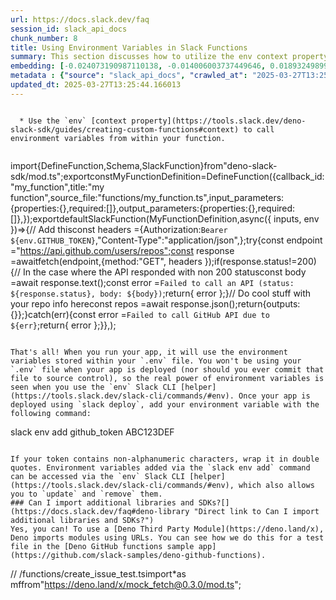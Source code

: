 ```yaml
---
url: https://docs.slack.dev/faq
session_id: slack_api_docs
chunk_number: 8
title: Using Environment Variables in Slack Functions
summary: This section discusses how to utilize the env context property to access environment variables within Slack functions, providing a code snippet as an example.
embedding: [-0.024073190987110138, -0.014006003737449646, 0.01893249899148941, -0.0063128164038062096, 0.0594511441886425, -0.028583195060491562, -0.015231678262352943, -0.0028990760911256075, -0.03912637382745743, 0.026512639597058296, 0.003923941869288683, -0.0004547935095615685, -0.016338353976607323, -0.015350675210356712, -0.023049812763929367, 0.007258846424520016, -0.03805539384484291, 0.01953938603401184, 0.004221435636281967, 0.052596889436244965, 0.03193892538547516, 0.04888416454195976, -0.0013409529346972704, 0.02444208227097988, -0.04200611263513565, -0.01454149279743433, -0.016219357028603554, 0.04859857261180878, 0.023026013746857643, -0.005110941827297211, -0.003010636428371072, -0.026369841769337654, 0.003748420625925064, 0.04607582464814186, 0.042862892150878906, 0.020979255437850952, 0.03505665808916092, -0.009876791387796402, -0.0075087412260472775, -0.03284330666065216, -0.015279277227818966, -0.06459183245897293, -0.056357208639383316, 0.007276696152985096, -0.045599836856126785, -0.03186752647161484, -0.05321567505598068, -0.03531845286488533, 0.021728940308094025, 0.030820347368717194, -0.037960197776556015, -0.03422367572784424, -0.006104570813477039, 0.020289070904254913, -0.008930761367082596, -0.014077402651309967, -0.04678981006145477, 0.013506214134395123, -0.02315691113471985, 0.02584625408053398, 0.01425589807331562, -0.002635794226080179, -0.04319608584046364, 0.03469966724514961, 0.012792229652404785, 0.019229993224143982, 0.013851307332515717, -0.007711037062108517, 0.023240208625793457, 0.02003917656838894, 0.05112132057547569, 0.03567544370889664, 0.0073242951184511185, -0.04669461399316788, 0.011507056653499603, -0.02672683447599411, -0.017171336337924004, 0.047051604837179184, -0.015517272055149078, -0.0027592540718615055, 0.001619853195734322, 0.012209141626954079, -0.07454002648591995, -0.014148800633847713, -0.06611499935388565, -0.0500265434384346, -0.07154128700494766, -0.01992017962038517, -0.03736520931124687, 0.012209141626954079, 0.0070506008341908455, -0.010257583111524582, -0.026893431320786476, 0.053168077021837234, 0.04057814180850983, 0.057927973568439484, -0.0386979803442955, -0.007609888911247253, 0.010923968628048897, 0.0538344606757164, 0.022419126704335213, -0.03434267267584801, -0.08106108754873276, -0.03151053190231323, 0.014684289693832397, 0.00512284180149436, 0.003373578656464815, 0.018075717613101006, 0.005866575986146927, -0.02258572168648243, -0.09124726802110672, -0.0014770562993362546, 0.03327169641852379, 0.0031772328075021505, -0.015184079296886921, -0.016778646036982536, 0.008044229820370674, 0.01435109693557024, -0.022074032574892044, -0.06854254752397537, -0.032986100763082504, -0.0035699245054274797, 0.08505940437316895, -0.01126906182616949, 0.006342565640807152, -0.04064954072237015, 0.011221462860703468, -0.012340039014816284, -0.06497262418270111, 0.014208299107849598, 0.046432819217443466, 0.010965618304908276, 0.03393808379769325, -0.026012849062681198, -0.04367207735776901, -0.028416598215699196, -0.062211886048316956, -0.01687384396791458, -0.007020851597189903, 0.0396975614130497, 0.020158173516392708, -0.02794060856103897, 0.018159015104174614, 0.008008530363440514, -0.014981782995164394, -0.015065081417560577, -0.017326032742857933, 0.0021003056317567825, -0.03251011297106743, 0.030011165887117386, 0.017230834811925888, 0.04714680463075638, -0.0037603203672915697, 0.024703877046704292, 0.01570766791701317, -0.012363838963210583, -0.0002662568585947156, 0.07834794372320175, 0.018385110422968864, -0.01323251985013485, 0.011275011114776134, 0.04836057871580124, -0.006104570813477039, -0.04369587451219559, 0.0022356652189046144, 0.003995340317487717, 0.07306445389986038, 0.0049859946593642235, -0.03760320320725441, 0.021502844989299774, -0.025608258321881294, -0.0008478570962324739, -0.030320558696985245, 0.013280118815600872, 0.06216428428888321, -0.027583615854382515, 0.022181130945682526, -0.0254654623568058, 0.011477307416498661, 0.029059184715151787, -0.034390274435281754, 0.02064606361091137, -0.04236310347914696, 0.018266113474965096, -0.058308765292167664, -0.01730223372578621, -0.022181130945682526, 0.01078117173165083, 0.06511542201042175, 0.03300990164279938, -0.009728044271469116, 0.0240612905472517, 0.026822032406926155, -0.01304212398827076, 0.0273694209754467, -0.018765904009342194, 0.03893597796559334, 0.021907437592744827, 0.03374768793582916, -0.0018756978679448366, 0.015909964218735695, 0.029749371111392975, 0.03098694421350956, -0.04314848780632019, -0.003858493408188224, -0.01828991249203682, -0.0345330685377121, -0.03186752647161484, -0.0046111526899039745, -0.03943576663732529, -0.00636636558920145, -0.01950368843972683, -0.011144114658236504, 0.017433131113648415, -0.025156067684292793, -0.01425589807331562, 0.018028119578957558, -0.01507698092609644, -0.02064606361091137, -0.017766324803233147, -0.012708931230008602, 0.0022133532911539078, 0.047765590250492096, -0.023049812763929367, 0.034199878573417664, 0.03800779581069946, -0.012827929109334946, -0.04964575171470642, 0.0669717863202095, 0.022252529859542847, 0.030748950317502022, 0.030653752386569977, -0.023442504927515984, -0.006598410662263632, -0.002452835673466325, -0.017778223380446434, 0.006187869235873222, -0.020431868731975555, 0.013827507384121418, 0.02402559109032154, 0.00445943046361208, -0.008032330311834812, -0.018028119578957558, 0.038459986448287964, 0.053929660469293594, 0.05359646677970886, 0.00018732807075139135, -0.02577485516667366, 0.013863206841051579, 0.04593302682042122, 0.02155044488608837, 0.03486626222729683, 0.047955986112356186, 0.008145377971231937, -0.02014627307653427, -0.0410541333258152, -0.04357687756419182, 0.014612890779972076, -0.02863079495728016, -0.008014480583369732, 0.015469673089683056, -0.04045914486050606, -0.01570766791701317, 0.016445452347397804, -0.024846674874424934, 0.00891886092722416, 0.024311186745762825, 0.05340607091784477, 0.024204088374972343, -0.02345440350472927, 0.06944692879915237, 0.0070387013256549835, -0.005387611221522093, -0.019396590068936348, 0.03384288400411606, -0.018420809879899025, -0.006413964554667473, 0.027607416734099388, -0.034842461347579956, 0.005640480667352676, -0.04074473679065704, 0.01806381717324257, -0.016302654519677162, 0.025037070736289024, -0.03593723848462105, -0.007478991989046335, -0.025346463546156883, 0.017956720665097237, 0.004843197762966156, -0.03041575662791729, -0.002891638781875372, 0.03976896032691002, 0.01759972795844078, 0.0008456258801743388, 0.05973673611879349, 0.033057499676942825, 0.03177232667803764, 0.009519798681139946, -0.005640480667352676, 0.00912710651755333, 0.017575928941369057, 0.0016763770254328847, -0.019836880266666412, 0.004646851681172848, 0.00017198854766320437, -0.0071457987651228905, 0.021609943360090256, -0.0033973781391978264, 0.04786078631877899, -0.01406550221145153, 0.036698825657367706, 0.0163145549595356, -0.025798654183745384, 0.008865312673151493, 0.01953938603401184, 0.01142375823110342, 0.029106784611940384, -0.014493893831968307, 0.018182815983891487, -0.0250132717192173, 0.004450506065040827, 0.010424179956316948, -0.021419547498226166, -0.015671968460083008, -0.009513848461210728, -0.03151053190231323, 0.023704297840595245, 0.0007221659761853516, -0.013625212013721466, 0.0044386060908436775, 0.015053181909024715, -0.02539406344294548, 0.019039597362279892, 0.014660489745438099, 0.027036229148507118, -0.013922705315053463, -0.013696609996259212, 0.046480417251586914, 0.01533877570182085, 0.032795704901218414, -0.01809951663017273, -0.014148800633847713, -0.007633688393980265, -0.04407666623592377, -0.0052805133163928986, 0.05026453733444214, -0.015671968460083008, 0.00776458578184247, 0.012935026548802853, -0.00044624056317843497, -0.03029675967991352, -0.029035385698080063, -0.05350126698613167, -0.0022505398374050856, -0.029154382646083832, -0.005099042318761349, -0.03698441758751869, -0.05416765436530113, -0.014624790288507938, -0.014969883486628532, -0.031224939972162247, 0.039102572947740555, 0.019932078197598457, -0.01950368843972683, 0.007068450562655926, -0.000538463587872684, 0.04471925273537636, -0.03984035924077034, 0.004673626273870468, -0.026441240683197975, 0.04091133549809456, 0.017516430467367172, -0.056357208639383316, 0.0032486312557011843, -0.03434267267584801, 0.0208007600158453, 0.02437068521976471, 0.0071398490108549595, 0.016207456588745117, -0.005697004497051239, 0.03867418318986893, 0.007270746398717165, -0.01832561194896698, -0.022895116358995438, -0.027274223044514656, 0.006059946957975626, -0.024918073788285255, -0.0018608231330290437, 0.027726413682103157, -0.004251184873282909, 0.03810299560427666, -0.03817439451813698, -0.020812660455703735, 0.011578455567359924, -0.021193452179431915, 0.023751897737383842, 0.021050654351711273, 0.02083645947277546, 0.03053475357592106, -0.034009478986263275, 0.022323928773403168, -0.01364901103079319, -0.009876791387796402, -0.016493050381541252, 0.051644906401634216, 0.029939766973257065, 0.026250844821333885, 0.04764659330248833, 0.02156234346330166, -0.000326499342918396, -0.005575031973421574, 0.017278434708714485, 0.030439555644989014, -0.008526169694960117, 0.011132214218378067, -0.004962195176631212, -0.0139346057549119, 0.0010352780809625983, 0.017706826329231262, 0.042791493237018585, -0.006431813817471266, -0.056595202535390854, -0.005634530913084745, -0.04524284228682518, -0.005848726257681847, 0.008579718880355358, 0.055595625191926956, -0.012197242118418217, -0.01326821930706501, -0.05569082126021385, -0.05378686264157295, -0.05983193591237068, 0.07154128700494766, -0.015255477279424667, -0.008163227699697018, -0.0396975614130497, -0.01247093640267849, 0.04843197390437126, 0.015207878313958645, 0.015683868899941444, -0.03548504784703255, -0.009745893999934196, -0.0241088904440403, 0.014053602702915668, -0.058070771396160126, 0.023430604487657547, -0.03517565503716469, -0.07430202513933182, -0.007603939156979322, 0.051073718816041946, -0.018575506284832954, -0.04569503292441368, 0.008282224647700787, 0.030439555644989014, 0.0163145549595356, 0.013910805806517601, 0.0005816001794300973, 0.021621841937303543, 0.026631636545062065, 0.01832561194896698, 0.007026801351457834, 0.011637954041361809, -0.02698862925171852, 0.001674889586865902, 0.03220072016119957, 0.015541071072220802, -0.011102464981377125, 0.0024929973296821117, 0.019860679283738136, 0.009995788335800171, 0.024656279012560844, 0.028035806491971016, -0.03079654835164547, -0.025608258321881294, -0.04471925273537636, -0.04581402987241745, 0.0006842355360276997, -0.023335406556725502, -0.009888690896332264, -0.01900389790534973, -0.0010932893492281437, 0.04410046711564064, -0.006384214852005243, -0.022442925721406937, 0.028178604319691658, 0.05416765436530113, -0.005982598289847374, 0.0021806289441883564, 0.004831297788769007, 0.04219650849699974, -0.028035806491971016, 0.004501079674810171, 0.029487576335668564, -0.011292860843241215, 0.022835617884993553, 0.04426706209778786, 0.011637954041361809, -0.030629951506853104, 0.03450927138328552, 0.003138558706268668, 0.04974094778299332, -0.05968913808465004, -0.03791259974241257, 0.08091828972101212, 0.002003620145842433, -0.001660014851950109, 0.014708088710904121, -0.054691243916749954, -0.0024662227369844913, 0.04179191589355469, -0.02882119081914425, 0.0003761436091735959, 0.020586565136909485, 0.004593302961438894, -0.0011014704359695315, 0.002806853037327528, -0.01870640367269516, 0.017361732199788094, 0.014481993392109871, -0.020027276128530502, 0.022823717445135117, 0.03322409838438034, 0.0058398013934493065, 0.024418283253908157, 0.0005983342416584492, 0.04136352613568306, -0.03931676968932152, -0.05416765436530113, -0.019301392138004303, -0.010406330227851868, -0.010114786215126514, -0.03696061670780182, 0.028035806491971016, -0.025441661477088928, 0.016909541562199593, 0.010507477447390556, 0.0046290019527077675, -0.028012007474899292, 0.011114364489912987, -0.0075087412260472775, 0.03227211907505989, -0.001094033126719296, -0.013530014082789421, -0.025037070736289024, -0.038031596690416336, 0.018492208793759346, -0.014529592357575893, 0.028202403336763382, 0.012792229652404785, -0.0016287780599668622, 0.023204509168863297, -0.02679823338985443, -0.010769272223114967, -0.03015396185219288, 0.007633688393980265, 0.014719989150762558, -0.005691054742783308, -0.009133056737482548, 0.004804523196071386, -0.0067590572871267796, 0.005390585865825415, 0.013184920884668827, 0.04026874899864197, 0.004548678640276194, 0.00859161838889122, 0.04348168149590492, 0.030439555644989014, -0.00033579603768885136, -0.022835617884993553, -0.0025405962951481342, -0.0064020645804703236, -0.011072715744376183, -0.04226790741086006, 0.0013305406318977475, -0.013244420289993286, 0.0013491340214386582, 0.007205297704786062, 0.0022505398374050856, 0.003846593666821718, -0.025441661477088928, 0.0009988350793719292, -0.036365631967782974, 0.013399116694927216, 0.007663438096642494, -0.07744356244802475, 0.009258003905415535, 0.0023710248060524464, -0.025108469650149345, 0.01526737678796053, -0.020348569378256798, 0.01247093640267849, 0.004765849094837904, -0.006467513274401426, 0.04421946406364441, -0.004983019549399614, 0.0429580919444561, 0.031843725591897964, -0.006878054700791836, -0.014529592357575893, 0.005542307626456022, 3.507172004901804e-05, -0.03372388705611229, -0.014517692849040031, -0.025822453200817108, 0.013208720833063126, -0.006390165071934462, 0.004593302961438894, -0.0200748760253191, -0.030368158593773842, -0.0023903618566691875, -0.05288248136639595, 0.00900810956954956, 0.007681287359446287, -0.03867418318986893, -0.00738379405811429, -0.01469618920236826, 0.022419126704335213, 0.013613312505185604, -0.003218882018700242, -0.011530856601893902, -0.03736520931124687, -0.01683814451098442, 0.012566134333610535, -0.0043434081599116325, 0.0434102825820446, 0.01304212398827076, -0.022680919617414474, -0.026250844821333885, 0.0006931603420525789, 0.001929246704094112, -0.009704244323074818, -0.0032129320316016674, 0.017766324803233147, -0.058261167258024216, -0.041196927428245544, -0.015314975753426552, -0.005185315385460854, 0.010739522986114025, -0.005057393107563257, -0.06311626732349396, 0.005610731430351734, 0.017623526975512505, 0.0015469673089683056, -0.023704297840595245, -0.007258846424520016, 0.04231550544500351, -0.018539808690547943, 0.009311553090810776, 0.03698441758751869, 0.004569503478705883, -0.007086300291121006, -0.0009973476408049464, -0.006616259925067425, -0.00040607890696264803, 0.005875500850379467, 0.022633321583271027, -0.02832140028476715, -0.020098675042390823, -0.02094355784356594, 0.019670283421874046, -0.014636690728366375, 0.003010636428371072, -0.0005347449332475662, 0.012601833790540695, -0.02265712060034275, 0.025346463546156883, -0.004548678640276194, 0.03227211907505989, 0.016564449295401573, -0.02099115587770939, -0.03600863739848137, 0.02463247813284397, -0.00427795946598053, 0.026250844821333885, 0.07572999596595764, -0.027012428268790245, -0.006544861476868391, -0.033319294452667236, 0.0013602899853140116, 0.037769801914691925, 0.026441240683197975, 0.015802865847945213, -0.036936819553375244, 0.003513400675728917, 0.022573823109269142, -0.039483364671468735, 0.02182413823902607, 0.03234351426362991, 0.011893798597157001, -0.015445873141288757, 0.009704244323074818, -0.04519524425268173, 0.04640901833772659, -0.03741280734539032, -0.016933342441916466, 0.03698441758751869, 0.02322830818593502, -0.0020021325908601284, 0.006568660959601402, -0.05611921474337578, 0.025941452011466026, 0.01570766791701317, -0.013125422410666943, -0.009150906465947628, -0.037460409104824066, -0.0086094681173563, 0.032105520367622375, 0.028012007474899292, 0.06482982635498047, -0.07263606041669846, -0.016635848209261894, -0.006723357830196619, -0.027916809543967247, 0.008335773833096027, 0.0006373802898451686, -0.042291704565286636, 0.009995788335800171, -0.025084668770432472, 0.012780330143868923, -0.01566006802022457, -0.015041281469166279, -0.021621841937303543, -0.05364406481385231, 0.010477728210389614, 0.005399510730057955, 0.04402906820178032, -0.0018013244261965156, 0.013994104228913784, -0.01098941732198, 0.014815187081694603, -0.009365102276206017, 0.02482287585735321, -0.015231678262352943, -0.01566006802022457, -0.03015396185219288, 0.033319294452667236, -0.028345201164484024, -0.004599252715706825, -0.010918019339442253, -0.014517692849040031, 0.02825000323355198, -0.019717883318662643, 0.02128865011036396, 0.024263586848974228, 0.0016808394575491548, -0.03729381039738655, 0.0297731701284647, -0.02349010296165943, -0.01726653426885605, 0.03505665808916092, -0.04564743489027023, 0.007520640734583139, -0.03186752647161484, -0.005726753734052181, 0.0060301972553133965, 0.011286911554634571, -0.006485363002866507, 0.011358309537172318, -0.030963145196437836, 0.05421525239944458, -0.03320029750466347, 0.032533910125494, 0.009299653582274914, 0.01581476628780365, -0.020098675042390823, -0.002391849411651492, -0.003233756637200713, -0.0067590572871267796, -0.018765904009342194, 0.03174852952361107, 0.006146220024675131, -0.0016957141924649477, -0.032034121453762054, -0.003983440808951855, 0.022764218971133232, -0.015517272055149078, -0.039745159447193146, 0.01953938603401184, 0.012768429704010487, -0.05973673611879349, -0.03224831819534302, 0.018004318699240685, -0.006657909136265516, 0.0023591250646859407, -0.0005741628701798618, -0.019515587016940117, 0.002597120124846697, -0.024703877046704292, -0.03486626222729683, -0.019015798345208168, -0.012958825565874577, -0.040244948118925095, -0.02468007802963257, 0.016850043088197708, -0.026512639597058296, 0.0386979803442955, -0.008014480583369732, -0.08234626054763794, -0.05097852274775505, 0.02813100442290306, -0.028297601267695427, 0.01412500161677599, 0.010709773749113083, 0.011310710571706295, 0.012780330143868923, 0.004396956879645586, -1.4688751434732694e-05, 0.001874210312962532, -0.02475147694349289, 0.013018324971199036, 0.0017314134165644646, 0.017849622294306755, -0.022716619074344635, 0.025441661477088928, 0.002747354330495, 0.013613312505185604, -0.005786252673715353, -0.029487576335668564, -0.0014220199082046747, 0.007163648493587971, 0.009341302327811718, 0.011483256705105305, 0.004111363086849451, -0.008222726173698902, -0.013744208961725235, 0.03272430971264839, 0.009751844219863415, 0.014791387133300304, 7.014344009803608e-05, -0.0363418310880661, -0.02589385211467743, -0.0633542612195015, 0.015017482452094555, 0.019015798345208168, -0.023823296651244164, 0.026298444718122482, -0.0015276301419362426, 0.013292019255459309, -0.003891217755153775, -0.00036387197906151414, 0.00017263932386413217, -0.024227887392044067, -0.009906540624797344, -0.02140764705836773, 0.03417607769370079, -0.0320817232131958, 0.025941452011466026, 0.023787597194314003, 0.007716986816376448, 0.019360890612006187, 0.01764732599258423, 0.009960089810192585, 0.000676426338031888, -0.019063396379351616, 0.04162532091140747, 0.005786252673715353, 0.024168388918042183, 0.04847957566380501, -0.023632900789380074, -0.0013446715893223882, -0.023858996108174324, -0.008264374919235706, 0.010674074292182922, -0.0020259320735931396, -0.0348900631070137, -0.004816423170268536, -0.004441581200808287, 0.003038898343220353, 0.005482809152454138, 0.033247895538806915, 0.010543176904320717, 0.003727596253156662, 0.0058398013934493065, 0.011983046308159828, -0.016028961166739464, 0.006753107067197561, -0.04916976019740105, 0.027821611613035202, 0.0018801601836457849, 0.01683814451098442, 0.05878475680947304, 0.04188711568713188, 0.0022550022695213556, -0.012720830738544464, -0.014827086590230465, -0.008121578022837639, 0.00935320183634758, 0.054262854158878326, 0.0029630372300744057, 0.010775222443044186, 0.0038436187896877527, -0.021681342273950577, 0.008877212181687355, -0.037769801914691925, 0.02300221286714077, 0.017242735251784325, 0.00959714688360691, -0.037317611277103424, 0.013339618220925331, 0.019372791051864624, 0.048455774784088135, 0.002849989803507924, 0.03677022084593773, 0.0001198341851704754, -0.048455774784088135, -0.04955055192112923, -0.0019069346599280834, 0.03615143522620201, 0.008442871272563934, -0.05007414147257805, 0.030820347368717194, -0.020705562084913254, 0.014184500090777874, 0.034842461347579956, -0.02448968216776848, -0.01771872490644455, -0.0017016640631482005, 0.02090785838663578, 0.023311607539653778, -0.02118155173957348, 0.027512218803167343, -0.007116049528121948, -0.012256740592420101, 0.011084615252912045, -0.0032724307384341955, -0.03934056684374809, -0.04474305361509323, 0.026679236441850662, 0.005756503436714411, -0.006973252631723881, 0.0009854478994384408, 0.002143442165106535, 0.019206194207072258, 0.034771066159009933, 0.03289090469479561, -0.025608258321881294, 0.0022460774052888155, -0.01552917156368494, -0.003932866733521223, -0.0014376383041962981, 0.0037216462660580873, 0.023061713203787804, 0.02262142114341259, 0.0029585750307887793, 0.02908298559486866, -0.029225781559944153, -0.0018117367289960384, 0.04529044032096863, 0.0236090999096632, -0.005943924188613892, -0.0009326427825726569, 0.0006001935689710081, 0.03436647355556488, -0.03300990164279938, -0.0367940217256546, -0.010543176904320717, -0.003067160025238991, 0.00357884936966002, 0.01763542741537094, 0.006193818990141153, -0.02729802206158638, -0.028916388750076294, 0.0020051077008247375, 0.018718304112553596, 0.05212089791893959, -0.0196226853877306, -0.03239111602306366, -0.03412847965955734, 0.0013305406318977475, 0.02310931123793125, 0.015291176736354828, 0.04612342640757561, 0.032486312091350555, 0.011637954041361809, -0.0012331113684922457, 0.013125422410666943, -0.0205270666629076, 0.028345201164484024, -0.012530434876680374, -0.005244813859462738, 0.022002635523676872, 0.029225781559944153, 0.010519377887248993, 0.006247367709875107, -0.0021464170422405005, -0.001435407088138163, 0.004875922109931707, 0.016564449295401573, 0.04581402987241745, 0.0510261207818985, -0.02684583142399788, -0.036175236105918884, 0.00029582029674202204, -0.0032367315143346786, 0.003903117496520281, 0.026488840579986572, 0.006800706032663584, 0.0354374498128891, 0.024537280201911926, -0.003837668802589178, -0.02996356599032879, -0.017706826329231262, 0.022788017988204956, -0.05312047526240349, 0.026703035458922386, 0.03177232667803764, 0.06678138673305511, -0.029487576335668564, 0.007586089428514242, 0.008240575902163982, 0.030082562938332558, -0.01589806377887726, 0.005509583279490471, -0.0245610810816288, -0.045718833804130554, -0.0425059013068676, -0.03270050883293152, -0.03812679275870323, 0.0003313336055725813, 0.03710341453552246, -0.03660362586379051, -0.01779012382030487, 0.051454510539770126, -0.02075316198170185, -0.04079233855009079, -0.0005801127408631146, 0.004057814367115498, -0.031153541058301926, -0.010793072171509266, -0.012363838963210583, 0.003724621143192053, 0.015136480331420898, -0.019943978637456894, -0.038531385362148285, 0.000412400666391477, 0.017123738303780556, 0.02748841792345047, -0.013173021376132965, -0.0026000950019806623, -0.02748841792345047, -0.045718833804130554, -0.0089724101126194, 0.05288248136639595, 0.016052760183811188, 0.024323085322976112, -0.007651538122445345, 0.016481151804327965, -0.015874264761805534, 0.011364259757101536, 0.019134795293211937, -0.026060448959469795, 0.054500848054885864, 0.019015798345208168, 0.052787285298109055, 0.0345330685377121, -0.00976969301700592, -0.0010181722464039922, 0.026869632303714752, 0.026750633493065834, -0.03527085483074188, -0.010751422494649887, -0.004123262595385313, -0.01946798898279667, 0.024799074977636337, 0.013910805806517601, 0.024049391970038414, 0.025084668770432472, 0.0008456258801743388, 0.02000347711145878, -0.02448968216776848, 0.0410541333258152, 0.012625632807612419, 0.004090538714081049, 0.0027042177971452475, -0.0025688582099974155, -0.016147958114743233, -0.013208720833063126, -0.02901158668100834, -0.022990314289927483, -0.0020601439755409956, 0.012601833790540695, -0.02175273932516575, -0.039411965757608414, -0.011096515692770481, 0.017099939286708832, 0.022109732031822205, -0.0007147286087274551, -0.0003934354172088206, 0.003944766707718372, 0.00778243551030755, 0.005580982193350792, 0.024894272908568382, -0.015981361269950867, -0.03141533583402634, -0.006836405489593744, 0.006211668718606234, -0.0017358757322654128, 0.010775222443044186, -0.018980098888278008, -0.018337512388825417, 0.012792229652404785, 0.0008233138360083103, 0.015826664865016937, 0.016945241019129753, -0.016493050381541252, 0.005580982193350792, 0.007532540708780289, -0.018539808690547943, -0.004301758948713541, -0.024394484236836433, 0.020479466766119003, 0.0052596889436244965, 0.012816028669476509, -0.030463356524705887, -0.012780330143868923, 0.01995587721467018, 0.022978413850069046, -0.010543176904320717, -0.023525802418589592, 0.025084668770432472, 0.042791493237018585, -0.010293282568454742, -0.014196399599313736, 0.0011803063098341227, 0.017207035794854164, -0.008478570729494095, 0.0039596413262188435, 0.019408488646149635, -0.009722094051539898, 0.030082562938332558, 0.007526590954512358, -0.029059184715151787, -0.006027222611010075, -0.03945956379175186, -0.0018355362117290497, 0.018337512388825417, 0.011227412149310112, 0.015588670037686825, -0.00027629727264866233, -0.014589091762900352, -0.023180710151791573, -0.0007325782789848745, 0.004956244956701994, 0.004944345448166132, 0.012589933350682259, 0.01526737678796053, -0.0015469673089683056, 0.06121230497956276, -0.0030820348765701056, -0.011959247291088104, 0.01184024941176176, 0.03581824153661728, 0.015386374667286873, 0.02151474542915821, 0.025727255269885063, -0.0254654623568058, 0.013327717781066895, -0.02235962636768818, 0.021312449127435684, 0.02463247813284397, -0.011691502295434475, 3.1608706194674596e-05, -0.009061658754944801, -0.0029481626115739346, 0.02178843878209591, 0.002112205373123288, -0.004575453232973814, 0.022026434540748596, 0.04490964859724045, 0.027512218803167343, 0.024918073788285255, -0.01896819844841957, -0.03403327986598015, 0.028178604319691658, 0.019265692681074142, -0.010525327175855637, -0.029892167076468468, -0.017278434708714485, 0.03584204241633415, 0.037270013242959976, 0.026941029354929924, -0.0326291099190712, -0.021419547498226166, 0.012816028669476509, 0.0065805609337985516, 0.0034301024861633778, -9.882369340630248e-05, -0.024073190987110138, -0.04728959873318672, -0.009210404939949512, -0.014006003737449646, -0.0041649118065834045, -0.01806381717324257, -0.003233756637200713, -0.028035806491971016, -0.02487047389149666, 0.019777381792664528, -0.0018831351771950722, 0.05859436094760895, -0.01533877570182085, -0.022097833454608917, 0.005417360458523035, 0.013732309453189373, 0.039102572947740555, -0.003691897029057145, 0.002864864422008395, -0.01492228452116251, -0.032986100763082504, -0.0018518983852118254, -0.005863600876182318, 0.03148673474788666, 0.005961773917078972, -0.009317503310739994, 0.011394008994102478, 0.005580982193350792, 0.018385110422968864, 0.04281529411673546, 0.005235889460891485, 0.004060789011418819, 0.03117734007537365, -0.025917651131749153, 0.0081334775313735, -0.00895456038415432, 0.01323251985013485, -0.03772220388054848, 0.01988448016345501, 0.04690880700945854, 0.0037305711302906275, -0.004194661509245634, 0.022788017988204956, 0.008472620509564877, -0.01526737678796053, 0.02660783752799034, -0.01593376323580742, 0.012994525022804737, -0.0006124651990830898, 0.03270050883293152, 0.011983046308159828, -0.020705562084913254, 0.013065923936665058, 0.03798399493098259, 0.01931329071521759, -0.020324770361185074, -0.01976548135280609, 0.03384288400411606, -0.019563186913728714, -0.016266955062747, 0.01763542741537094, 0.009805392473936081, 0.016969041898846626, 0.00891886092722416, 0.002323425840586424, 0.00792523194104433, 0.024096990004181862, -0.02889258973300457, -0.03829339146614075, 0.030653752386569977, -0.005762453190982342, -0.00715769873932004, 0.009204455651342869, -0.015326876193284988, 0.01893249899148941, -0.0012323677074164152, -0.029820770025253296, 0.05197810009121895, 0.012625632807612419, -0.011554655618965626, -0.002414161339402199, -0.004292834084481001, -0.024001792073249817, 0.0013751647202298045, -0.016052760183811188, 0.03786499798297882, -0.008169176988303661, -0.014565291814506054, 0.04321988672018051, 0.03469966724514961, -0.009495998732745647, 0.006788806524127722, -0.004602227825671434, -0.02608424797654152, -0.00327838072553277, -0.008645167574286461, 0.034080877900123596, -0.027655014768242836, 0.005310262553393841, -0.03715101256966591, -0.043434079736471176, 0.047123003751039505, -0.004272009711712599, -0.018825402483344078, 0.037650804966688156, -0.0007868708344176412, -0.0071517485193908215, 0.03003496490418911, 0.011483256705105305, 0.0011922060512006283, 0.007562289945781231, -0.0025048970710486174, 0.010382530279457569, 0.0003374694206286222, 0.023311607539653778, -0.04433846101164818, -0.00018444609304424375, -0.030177760869264603, -0.005060367751866579, -0.02109825424849987, 0.025275064632296562, -0.00048156792763620615, -0.0102635333314538, -0.02014627307653427, 0.018754003569483757, 0.0037216462660580873, 0.004474305547773838, -0.005155566148459911, -0.04433846101164818, -0.003549099899828434, 0.02603664994239807, -0.004768824204802513, -0.004010215401649475, 0.014006003737449646, -0.0034330773632973433, -0.029416177421808243, -0.0018013244261965156, 0.00652106199413538, 0.007609888911247253, -0.03417607769370079, -0.0196226853877306, -0.022193031385540962, -0.002927338005974889, -0.01163200382143259, -0.003944766707718372, -0.008490470238029957, -0.008484520949423313, -0.01186404936015606, -0.0003246400156058371, 0.03667502477765083, -0.0058338516391813755, -0.002207403304055333, -0.0022550022695213556, -0.004747999366372824, 0.00043545642984099686, -0.006277117412537336, 0.009275853633880615, -0.028987787663936615, 0.0038555185310542583, 0.04264869913458824, -0.01186404936015606, 0.009055708535015583, -0.014339196495711803, 0.014184500090777874, -0.010358731262385845, 0.01924189366400242, -0.014029803685843945, -0.004364232532680035, 0.00636636558920145, -0.01608845964074135, 0.0018161990446969867, -0.004150037188082933, 0.015838565304875374, 0.007568240165710449, 0.045790232717990875, -0.008657067082822323, -0.01224484108388424, 0.00962094683200121, 0.030582353472709656, -0.06782856583595276, -0.055595625191926956, -0.01425589807331562, 0.023394905030727386, -0.02805960737168789, -0.004804523196071386, 0.011524906381964684, 0.03505665808916092, 0.011316660791635513, 0.004599252715706825, -0.000484542892081663, 0.026584038510918617, -0.0010434591677039862, -0.020776960998773575, -0.011554655618965626, 0.013756109401583672, -0.011019166558980942, -0.006818555761128664, -0.00511391693726182, 0.012827929109334946, -0.012744630686938763, -0.0014212762471288443, 0.012316239066421986, -0.024846674874424934, -0.0034330773632973433, -0.00015748573059681803, 0.01764732599258423, -0.008460721001029015, 0.007455192506313324, 0.010352781042456627, -0.008121578022837639, 0.01596946269273758, 0.003807919565588236, 0.04581402987241745, -0.03151053190231323, -0.032034121453762054, -0.03696061670780182, 0.021431446075439453, -0.00792523194104433, 0.006425864063203335, 0.007859784178435802, -0.010602675378322601, -0.0016853018896654248, -0.003989390563219786, 0.0021151802502572536, 0.004042939282953739, 0.0017819872591644526, -0.009061658754944801, 0.0174926295876503, -0.03755560517311096, 0.0595463402569294, -0.014838986098766327, 0.017504530027508736, -0.01612415909767151, -0.0025242341216653585, 0.02022957243025303, 0.0066876583732664585, 0.011292860843241215, -0.0344378724694252, -0.026369841769337654, -0.0335334911942482, 0.0023204509634524584, 0.009983888827264309, -0.026869632303714752, -0.006277117412537336, -0.018718304112553596, -0.01737363263964653, -0.0028038781601935625, 0.04131592437624931, 0.00956144742667675, -0.008663016371428967, -0.006253317929804325, 0.009906540624797344, -0.009835141710937023, -0.04053054377436638, 0.010620525106787682, -0.011477307416498661, -0.00510499207302928, 0.013601412065327168, 0.01943228952586651, -0.012399537488818169, 0.005360836628824472, 0.021990735083818436, 0.016207456588745117, 0.008062079548835754, -0.007484941743314266, 0.0306775514036417, 0.03717481344938278, 0.004566528368741274, -0.031105943024158478, 0.004004265181720257, 0.018849201500415802, -0.0032040071673691273, 0.018694505095481873, -0.007931182160973549, -0.01664774864912033, -0.006378265097737312, -0.01406550221145153, -0.018991997465491295, 0.01600516214966774, 0.004834272898733616, -0.0006998539320193231, 0.009091407991945744, 0.007669387850910425, -0.03251011297106743, 0.020634163171052933, 0.0057446034625172615, -0.0013565713306888938, -0.029106784611940384, -0.004593302961438894, -0.007193397730588913, 0.01121551264077425, 0.03365248814225197, 0.0172189362347126, 0.0034122527576982975, 0.03510425612330437, 0.023597201332449913, 0.01782582327723503, 0.0434102825820446, 0.020776960998773575, 0.0002655131393112242, 0.03546125069260597, 0.01064432505518198, 0.003105834359303117, 0.00874631479382515, 0.013887005858123302, -0.01657634973526001, 0.0081572774797678, -0.013411016203463078, 0.01292312704026699, -0.036556027829647064, 0.016266955062747, -0.027631215751171112, 0.003986415918916464, 0.007354044355452061, -0.057356785982847214, 0.029225781559944153, 0.010959668084979057, -0.00046929632662795484, 0.010079086758196354, -0.014053602702915668, 0.025536859408020973, -0.010757372714579105, -0.03296230360865593, 0.040625739842653275, 0.000504623691085726, 0.03943576663732529, 0.015648169443011284, -0.02622704580426216, 0.015422074124217033, 0.021455246955156326, -0.01081687118858099, -0.004435630980879068, 0.027774011716246605, -0.010757372714579105, -0.0039536915719509125, -0.03003496490418911, -0.032938502728939056, 0.016969041898846626, -0.008871261961758137, -0.06030792370438576, -0.0016555525362491608, -0.010572926141321659, 0.0009266929118894041, -0.023692399263381958, 0.000839676009491086, -0.01946798898279667, -0.03558024764060974, -0.035032860934734344, 0.0014763125218451023]
metadata : {"source": "slack_api_docs", "crawled_at": "2025-03-27T13:25:42.308651", "url_path": "/faq", "chunk_size": 2495}
updated_dt: 2025-03-27T13:25:44.166013
---
```

```

  * Use the `env` [context property](https://tools.slack.dev/deno-slack-sdk/guides/creating-custom-functions#context) to call environment variables from within your function.


```
import{DefineFunction,Schema,SlackFunction}from"deno-slack-sdk/mod.ts";exportconstMyFunctionDefinition=DefineFunction({callback_id:"my_function",title:"my function",source_file:"functions/my_function.ts",input_parameters:{properties:{},required:[]},output_parameters:{properties:{},required:[]},});exportdefaultSlackFunction(MyFunctionDefinition,async({ inputs, env })=>{// Add thisconst headers ={Authorization:`Bearer ${env.GITHUB_TOKEN}`,"Content-Type":"application/json",};try{const endpoint ="https://api.github.com/users/repos";const response =awaitfetch(endpoint,{method:"GET", headers });if(response.status!=200){// In the case where the API responded with non 200 statusconst body =await response.text();const error =`Failed to call an API (status: ${response.status}, body: ${body})`;return{ error };}// Do cool stuff with your repo info hereconst repos =await response.json();return{outputs:{}};}catch(err){const error =`Failed to call GitHub API due to ${err}`;return{ error };}},);
```

That's all! When you run your app, it will use the environment variables stored within your `.env` file. You won't be using your `.env` file when your app is deployed (nor should you ever commit that file to source control), so the real power of environment variables is seen when you use the `env` Slack CLI [helper](https://tools.slack.dev/slack-cli/commands/#env). Once your app is deployed using `slack deploy`, add your environment variable with the following command:
```
slack env add github_token ABC123DEF
```

If your token contains non-alphanumeric characters, wrap it in double quotes. Environment variables added via the `slack env add` command can be accessed via the `env` Slack CLI [helper](https://tools.slack.dev/slack-cli/commands/#env), which also allows you to `update` and `remove` them.
### Can I import additional libraries and SDKs?[​](https://docs.slack.dev/faq#deno-library "Direct link to Can I import additional libraries and SDKs?")
Yes, you can! To use a [Deno Third Party Module](https://deno.land/x), Deno imports modules using URLs. You can see how we do this for a test file in the [Deno GitHub functions sample app](https://github.com/slack-samples/deno-github-functions).
```
// /functions/create_issue_test.tsimport*as mffrom"https://deno.land/x/mock_fetch@0.3.0/mod.ts";